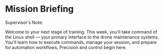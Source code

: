 # Mission Briefing

Supervisor's Note:

Welcome to your next stage of training. This week, you'll take command of the Linux shell — your primary interface to the drone maintenance systems. You'll learn how to execute commands, manage your session, and prepare for automation workflows. Precision and control begin here.